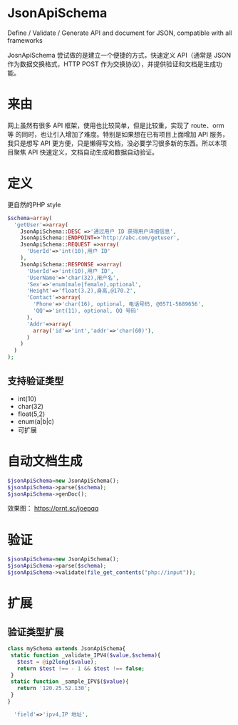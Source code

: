 # JsonApiSchema
Define / Validate / Generate API and document for JSON, compatible with all frameworks

JosnApiSchema 尝试做的是建立一个便捷的方式，快速定义 API（通常是 JSON 作为数据交换格式，HTTP POST 作为交换协议），并提供验证和文档是生成功能。

# 来由
网上虽然有很多 API 框架，使用也比较简单，但是比较重，实现了 route、orm 等 的同时，也让引入增加了难度。特别是如果想在已有项目上面增加 API 服务，我只是想写 API 更方便，只是懒得写文档，没必要学习很多新的东西。所以本项目聚焦 API 快速定义，文档自动生成和数据自动验证。

# 定义
更自然的PHP style

```php
$schema=array(
  'getUser'=>array(
    JsonApiSchema::DESC =>'通过用户 ID 获得用户详细信息',
    JsonApiSchema::ENDPOINT=>'http://abc.com/getuser',
    JsonApiSchema::REQUEST =>array(
      'UserId'=>'int(10),用户 ID'
    ),
    JsonApiSchema::RESPONSE =>array(
      'UserId'=>'int(10),用户 ID',
      'UserName'=>'char(32),用户名',
      'Sex'=>'enum(male|female),optional',
      'Height'=>'float(3.2),身高,@170.2',
      'Contact'=>array(
        'Phone'=>'char(16), optional, 电话号码, @0571-5689656',
        'QQ'=>'int(11), optional, QQ 号码'
      ),
      'Addr'=>array(
        array('id'=>'int','addr'=>'char(60)'),
      )
    )
  )
);
 ```
 
 ## 支持验证类型
 - int(10)
 - char(32)
 - float(5,2)
 - enum(a|b|c)
 - 可扩展
 
 # 自动文档生成
 ```php
 $jsonApiSchema=new JsonApiSchema();
 $jsonApiSchema->parse($schema);
 $jsonApiSchema->genDoc();
 ```
 
效果图： https://prnt.sc/joepqq

# 验证
 ```php
 $jsonApiSchema=new JsonApiSchema();
 $jsonApiSchema->parse($schema);
 $jsonApiSchema->validate(file_get_contents("php://input"));
 ```
 
 # 扩展
 
 ## 验证类型扩展
 ```php
 class mySchema extends JsonApiSchema{
  static function _validate_IPV4($value,$schema){
    $test = @ip2long($value);
    return $test !== - 1 && $test !== false;
  }
  static function _sample_IPV$($value){
    return '120.25.52.130';
  }
 }
 ```

```php
  'field'=>'ipv4,IP 地址',
```

 
